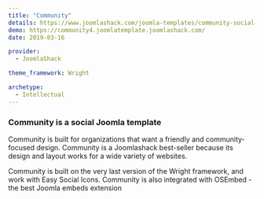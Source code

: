 ```yaml
---
title: "Community"
details: https://www.joomlashack.com/joomla-templates/community-social-easy
demo: https://community4.joomlatemplate.joomlashack.com/
date: 2019-03-16

provider:
  - JoomlaShack

theme_framework: Wright

archetype:
  - Intellectual
---
```


### Community is a social Joomla template

Community is built for organizations that want a friendly and community-focused design. Community is a Joomlashack best-seller because its design and layout works for a wide variety of websites.

Community is built on the very last version of the Wright framework, and work with Easy Social Icons. Community is also integrated with OSEmbed - the best Joomla embeds extension